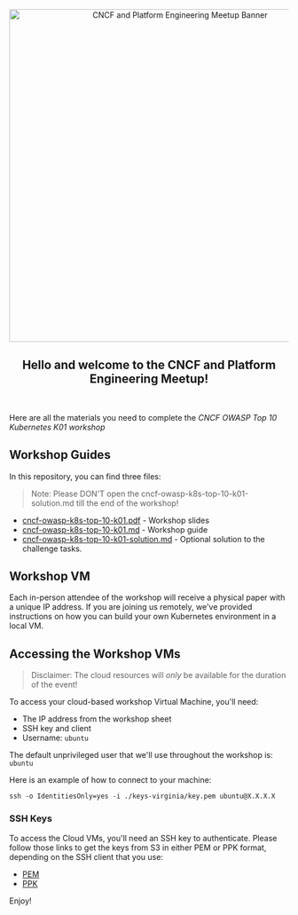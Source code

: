 <div align="center">
  <picture>
    <img src="https://secure.meetupstatic.com/photos/event/9/8/2/7/clean_518858951.webp" alt="CNCF and Platform Engineering Meetup Banner" width="600">
  </picture>
<br />
  <h2 align="center">Hello and welcome to the CNCF and Platform Engineering Meetup!</h1>
</div>

<br />

Here are all the materials you need to complete the *CNCF OWASP Top 10 Kubernetes K01 workshop*


## Workshop Guides

In this repository, you can find three files:

> Note: Please DON'T open the cncf-owasp-k8s-top-10-k01-solution.md till the end of the workshop!

- [cncf-owasp-k8s-top-10-k01.pdf](./cncf-owasp-k8s-top-10-k01.pdf) - Workshop slides
- [cncf-owasp-k8s-top-10-k01.md](./cncf-owasp-k8s-top-10-k01.md) - Workshop guide
- [cncf-owasp-k8s-top-10-k01-solution.md](./cncf-owasp-k8s-top-10-k01-solution.md) - Optional solution to the challenge tasks.


## Workshop VM

Each in-person attendee of the workshop will receive a physical paper with a unique IP address. If you are joining us
remotely, we've provided instructions on how you can build your own Kubernetes environment in a local VM.

## Accessing the Workshop VMs

> Disclaimer: The cloud resources will *only* be available for the duration of the event!

To access your cloud-based workshop Virtual Machine, you'll need:

- The IP address from the workshop sheet
- SSH key and client
- Username: `ubuntu`

The default unprivileged user that we'll use throughout the workshop is: `ubuntu`

Here is an example of how to connect to your machine:

```shell
ssh -o IdentitiesOnly=yes -i ./keys-virginia/key.pem ubuntu@X.X.X.X
```

### SSH Keys

To access the Cloud VMs, you'll need an SSH key to authenticate. Please follow those links to get the keys from S3
in either PEM or PPK format, depending on the SSH client that you use:

- [PEM]()
- [PPK]()


Enjoy!
